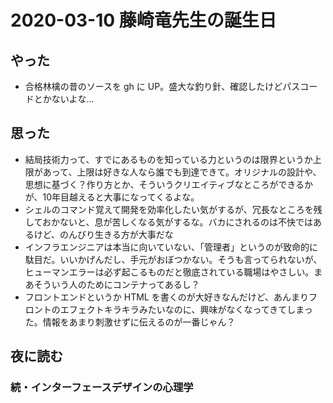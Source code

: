 # 2020-03-10 藤崎竜先生の誕生日

## やった

* 合格林檎の昔のソースを gh に UP。盛大な釣り針、確認したけどパスコードとかないよな...


## 思った

* 結局技術力って、すでにあるものを知っている力というのは限界というか上限があって、上限は好きな人なら誰でも到達できて。オリジナルの設計や、思想に基づく？作り方とか、そういうクリエイティブなところができるかが、10年目越えると大事になってくるよな。
* シェルのコマンド覚えて開発を効率化したい気がするが、冗長なところを残しておかないと、息が苦しくなる気がするな。バカにされるのは不快ではあるけど、のんびり生きる方が大事だな
* インフラエンジニアは本当に向いていない、「管理者」というのが致命的に駄目だ。いいかげんだし、手元がおぼつかない。そうも言ってられないが、ヒューマンエラーは必ず起こるものだと徹底されている職場はやさしい。まあそういう人のためにコンテナってあるし？
* フロントエンドというか HTML を書くのが大好きなんだけど、あんまりフロントのエフェクトキラキラみたいなのに、興味がなくなってきてしまった。情報をあまり刺激せずに伝えるのが一番じゃん？

## 夜に読む

### 続・インターフェースデザインの心理学

